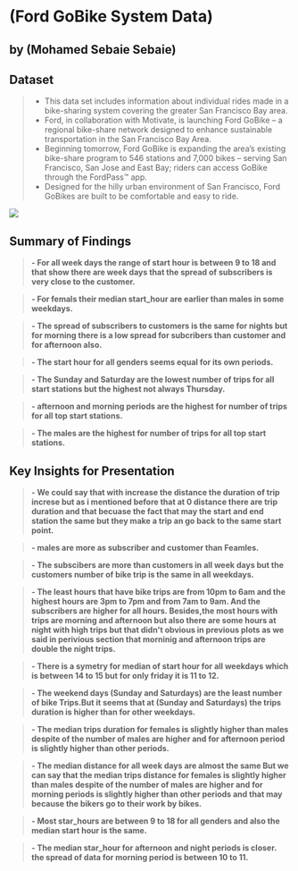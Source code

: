 # (Ford GoBike System Data)
## by (Mohamed Sebaie Sebaie)


## Dataset

> - This data set includes information about individual rides made in a bike-sharing system covering the greater San Francisco 
Bay area.
> - Ford, in collaboration with Motivate, is launching Ford GoBike – a regional bike-share network designed to enhance sustainable transportation in the San Francisco Bay Area.
> - Beginning tomorrow, Ford GoBike is expanding the area’s existing bike-share program to 546 stations and 7,000 bikes – serving San Francisco, San Jose and East Bay; riders can access GoBike through the FordPass™ app.
> - Designed for the hilly urban environment of San Francisco, Ford GoBikes are built to be comfortable and easy to ride.

<img src="gobikes.jpg">

## Summary of Findings

> **- For all week days the range of start hour is between 9 to 18 and that show there are week days that the spread of subscribers is very close to the customer.**

> **- For femals their median start_hour are earlier than males in some weekdays.**

> **- The spread of subscribers to customers is the same for nights but for morning there is a low spread for subcribers than customer and for afternoon also.**

> **- The start hour for all genders seems equal for its own periods.**

> **- The Sunday and Saturday are the lowest number of trips for all start stations but the highest not always Thursday.**

> **- afternoon and morning periods are the highest for number of trips for all top start stations.**

> **- The males are the highest for number of trips for all top start stations.**

## Key Insights for Presentation

> **- We could say that with increase the distance the duration of trip increse but as i mentioned before that at 0 distance there are trip duration and that becuase the fact that may the start and end station the same but they make a trip an go back to the same start point.**

> **- males are more as subscriber and customer than Feamles.**

> **- The subscibers are more than customers in all week days but the customers number of bike trip is the same in all weekdays.**

> **- The least hours that have bike trips are from 10pm to 6am and the highest hours are 3pm to 7pm and from 7am to 9am. And the subscribers are higher for all hours. Besides,the most hours with trips are morning and afternoon but also there are some hours at night with high trips but that didn't obvious in previous plots as we said in perivious section that morninig and afternoon trips are double the night trips.**

> **- There is a symetry for median of start hour for all weekdays which is between 14 to 15 but for only friday it is 11 to 12.**

> **- The weekend days (Sunday and Saturdays) are the least number of bike Trips.But it seems that at (Sunday and Saturdays) the trips duration is higher than for other weekdays.**

> **- The median trips duration for females is slightly higher than males despite of the number of males are higher and for afternoon period is slightly higher than other periods.**

> **- The median distance for all week days are almost the same But we can say that the median trips distance for females is slightly higher than males despite of the number of males are higher and for morning periods is slightly higher than other periods and that may because the bikers go to their work by bikes.**

> **- Most star_hours are between 9 to 18 for all genders and also the median start hour is the same.**

> **- The median star_hour for afternoon and night periods is closer. the spread of data for morning period is between 10 to 11.**